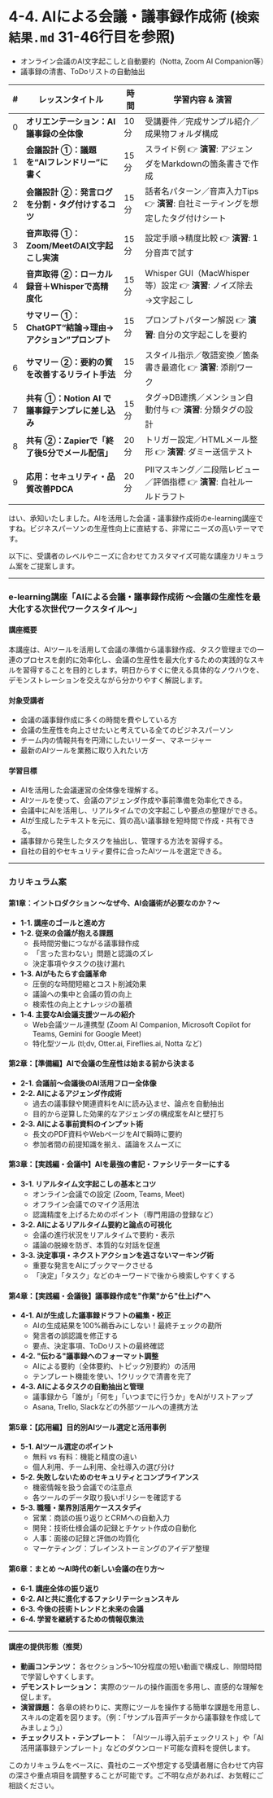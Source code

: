 # 4-4. AIによる会議・議事録作成術 (`検索結果.md` 31-46行目を参照)

*   オンライン会議のAI文字起こしと自動要約（Notta, Zoom AI Companion等）
*   議事録の清書、ToDoリストの自動抽出 

| # | レッスンタイトル                             | 時間   | 学習内容 & 演習                                         |
| - | ------------------------------------ | ---- | ------------------------------------------------- |
| 0 | **オリエンテーション：AI議事録の全体像**              | 10 分 | 受講要件／完成サンプル紹介／成果物フォルダ構成                           |
| 1 | **会議設計 ①：議題を“AIフレンドリー”に書く**          | 15 分 | スライド例 👉 **演習**: アジェンダをMarkdownの箇条書きで作成           |
| 2 | **会議設計 ②：発言ログを分割・タグ付けするコツ**          | 15 分 | 話者名パターン／音声入力Tips 👉 **演習**: 自社ミーティングを想定したタグ付けシート  |
| 3 | **音声取得 ①：Zoom/MeetのAI文字起こし実演**       | 15 分 | 設定手順→精度比較 👉 **演習**: 1分音声で試す                      |
| 4 | **音声取得 ②：ローカル録音＋Whisperで高精度化**       | 15 分 | Whisper GUI（MacWhisper等）設定 👉 **演習**: ノイズ除去→文字起こし |
| 5 | **サマリー ①：ChatGPT“結論→理由→アクション”プロンプト** | 15 分 | プロンプトパターン解説 👉 **演習**: 自分の文字起こしを要約                |
| 6 | **サマリー ②：要約の質を改善するリライト手法**           | 15 分 | スタイル指示／敬語変換／箇条書き最適化 👉 **演習**: 添削ワーク              |
| 7 | **共有 ①：Notion AI で議事録テンプレに差し込み**     | 15 分 | タグ→DB連携／メンション自動付与 👉 **演習**: 分類タグの設計              |
| 8 | **共有 ②：Zapierで「終了後5分でメール配信」**        | 20 分 | トリガー設定／HTMLメール整形 👉 **演習**: ダミー送信テスト              |
| 9 | **応用：セキュリティ・品質改善PDCA**               | 20 分 | PIIマスキング／二段階レビュー／評価指標 👉 **演習**: 自社ルールドラフト        |

はい、承知いたしました。AIを活用した会議・議事録作成術のe-learning講座ですね。ビジネスパーソンの生産性向上に直結する、非常にニーズの高いテーマです。

以下に、受講者のレベルやニーズに合わせてカスタマイズ可能な講座カリキュラム案をご提案します。

---

### e-learning講座「AIによる会議・議事録作成術 〜会議の生産性を最大化する次世代ワークスタイル〜」

#### 講座概要

本講座は、AIツールを活用して会議の準備から議事録作成、タスク管理までの一連のプロセスを劇的に効率化し、会議の生産性を最大化するための実践的なスキルを習得することを目的とします。明日からすぐに使える具体的なノウハウを、デモンストレーションを交えながら分かりやすく解説します。

#### 対象受講者

* 会議の議事録作成に多くの時間を費やしている方
* 会議の生産性を向上させたいと考えている全てのビジネスパーソン
* チーム内の情報共有を円滑にしたいリーダー、マネージャー
* 最新のAIツールを業務に取り入れたい方

#### 学習目標

* AIを活用した会議運営の全体像を理解する。
* AIツールを使って、会議のアジェンダ作成や事前準備を効率化できる。
* 会議中にAIを活用し、リアルタイムでの文字起こしや要点の整理ができる。
* AIが生成したテキストを元に、質の高い議事録を短時間で作成・共有できる。
* 議事録から発生したタスクを抽出し、管理する方法を習得する。
* 自社の目的やセキュリティ要件に合ったAIツールを選定できる。

---

### カリキュラム案

#### 第1章：イントロダクション 〜なぜ今、AI会議術が必要なのか？〜
* **1-1. 講座のゴールと進め方**
* **1-2. 従来の会議が抱える課題**
    * 長時間労働につながる議事録作成
    * 「言った言わない」問題と認識のズレ
    * 決定事項やタスクの抜け漏れ
* **1-3. AIがもたらす会議革命**
    * 圧倒的な時間短縮とコスト削減効果
    * 議論への集中と会議の質の向上
    * 検索性の向上とナレッジの蓄積
* **1-4. 主要なAI会議支援ツールの紹介**
    * Web会議ツール連携型 (Zoom AI Companion, Microsoft Copilot for Teams, Gemini for Google Meet)
    * 特化型ツール (tl;dv, Otter.ai, Fireflies.ai, Notta など)

#### 第2章：【準備編】AIで会議の生産性は始まる前から決まる
* **2-1. 会議前〜会議後のAI活用フロー全体像**
* **2-2. AIによるアジェンダ作成術**
    * 過去の議事録や関連資料をAIに読み込ませ、論点を自動抽出
    * 目的から逆算した効果的なアジェンダの構成案をAIと壁打ち
* **2-3. AIによる事前資料のインプット術**
    * 長文のPDF資料やWebページをAIで瞬時に要約
    * 参加者間の前提知識を揃え、議論をスムーズに

#### 第3章：【実践編・会議中】AIを最強の書記・ファシリテーターにする
* **3-1. リアルタイム文字起こしの基本とコツ**
    * オンライン会議での設定 (Zoom, Teams, Meet)
    * オフライン会議でのマイク活用法
    * 認識精度を上げるためのポイント（専門用語の登録など）
* **3-2. AIによるリアルタイム要約と論点の可視化**
    * 会議の進行状況をリアルタイムで要約・表示
    * 議論の脱線を防ぎ、本質的な対話を促進
* **3-3. 決定事項・ネクストアクションを逃さないマーキング術**
    * 重要な発言をAIにブックマークさせる
    * 「決定」「タスク」などのキーワードで後から検索しやすくする

#### 第4章：【実践編・会議後】議事録作成を"作業"から"仕上げ"へ
* **4-1. AIが生成した議事録ドラフトの編集・校正**
    * AIの生成結果を100%鵜呑みにしない！最終チェックの勘所
    * 発言者の誤認識を修正する
    * 要点、決定事項、ToDoリストの最終確認
* **4-2. "伝わる"議事録へのフォーマット調整**
    * AIによる要約（全体要約、トピック別要約）の活用
    * テンプレート機能を使い、1クリックで清書を完了
* **4-3. AIによるタスクの自動抽出と管理**
    * 議事録から「誰が」「何を」「いつまでに行うか」をAIがリストアップ
    * Asana, Trello, Slackなどの外部ツールへの連携方法

#### 第5章：【応用編】目的別AIツール選定と活用事例
* **5-1. AIツール選定のポイント**
    * 無料 vs 有料：機能と精度の違い
    * 個人利用、チーム利用、全社導入の選び分け
* **5-2. 失敗しないためのセキュリティとコンプライアンス**
    * 機密情報を扱う会議での注意点
    * 各ツールのデータ取り扱いポリシーを確認する
* **5-3. 職種・業界別活用ケーススタディ**
    * 営業：商談の振り返りとCRMへの自動入力
    * 開発：技術仕様会議の記録とチケット作成の自動化
    * 人事：面接の記録と評価の均質化
    * マーケティング：ブレインストーミングのアイデア整理

#### 第6章：まとめ 〜AI時代の新しい会議の在り方〜
* **6-1. 講座全体の振り返り**
* **6-2. AIと共に進化するファシリテーションスキル**
* **6-3. 今後の技術トレンドと未来の会議**
* **6-4. 学習を継続するための情報収集法**

---

#### 講座の提供形態（推奨）

* **動画コンテンツ：** 各セクション5〜10分程度の短い動画で構成し、隙間時間で学習しやすくします。
* **デモンストレーション：** 実際のツールの操作画面を多用し、直感的な理解を促します。
* **演習課題：** 各章の終わりに、実際にツールを操作する簡単な課題を用意し、スキルの定着を図ります。（例：「サンプル音声データから議事録を作成してみましょう」）
* **チェックリスト・テンプレート：** 「AIツール導入前チェックリスト」や「AI活用議事録テンプレート」などのダウンロード可能な資料を提供します。

このカリキュラムをベースに、貴社のニーズや想定する受講者層に合わせて内容の深さや重点項目を調整することが可能です。ご不明な点があれば、お気軽にご相談ください。